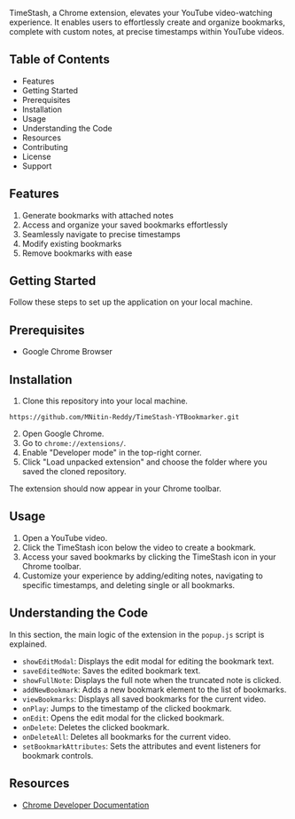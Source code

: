 TimeStash, a Chrome extension, elevates your YouTube video-watching experience. 
It enables users to effortlessly create and organize bookmarks, complete with custom notes, at precise timestamps within YouTube videos.

## Table of Contents
- Features
- Getting Started
- Prerequisites
- Installation
- Usage
- Understanding the Code
- Resources
- Contributing
- License
- Support

## Features

1. Generate bookmarks with attached notes
2. Access and organize your saved bookmarks effortlessly
3. Seamlessly navigate to precise timestamps
4. Modify existing bookmarks
5. Remove bookmarks with ease

## Getting Started
Follow these steps to set up the application on your local machine.

## Prerequisites

- Google Chrome Browser

## Installation
1.  Clone this repository into your local machine.
```
https://github.com/MNitin-Reddy/TimeStash-YTBookmarker.git
```
2. Open Google Chrome.
3. Go to `chrome://extensions/`.
4. Enable "Developer mode" in the top-right corner.
5. Click "Load unpacked extension" and choose the folder where you saved the cloned repository.

The extension should now appear in your Chrome toolbar.

## Usage

1. Open a YouTube video.
2. Click the TimeStash icon below the video to create a bookmark.
3. Access your saved bookmarks by clicking the TimeStash icon in your Chrome toolbar.
4. Customize your experience by adding/editing notes, navigating to specific timestamps, and deleting single or all bookmarks.

## Understanding the Code

In this section, the main logic of the extension in the `popup.js` script is explained.

- `showEditModal`: Displays the edit modal for editing the bookmark text.
- `saveEditedNote`: Saves the edited bookmark text.
- `showFullNote`: Displays the full note when the truncated note is clicked.
- `addNewBookmark`: Adds a new bookmark element to the list of bookmarks.
- `viewBookmarks`: Displays all saved bookmarks for the current video.
- `onPlay`: Jumps to the timestamp of the clicked bookmark.
- `onEdit`: Opens the edit modal for the clicked bookmark.
- `onDelete`: Deletes the clicked bookmark.
- `onDeleteAll`: Deletes all bookmarks for the current video.
- `setBookmarkAttributes`: Sets the attributes and event listeners for bookmark controls.

## Resources

- [Chrome Developer Documentation](https://developer.chrome.com/docs/extensions/mv3/)
